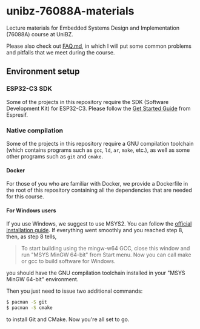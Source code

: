 # unibz-76088A-materials

Lecture materials for Embedded Systems Design and Implementation (76088A) course at UniBZ.

Please also check out [FAQ.md](./FAQ.md), in which I will put some common problems and pitfalls that we meet during the course.

## Environment setup

### ESP32-C3 SDK

Some of the projects in this repository require the SDK (Software Development Kit) for ESP32-C3. Please follow the [Get Started Guide](https://docs.espressif.com/projects/esp-idf/en/v4.4/esp32c3/get-started/index.html) from Espresif.

### Native compilation

Some of the projects in this repository require a GNU compilation toolchain (which contains programs such as `gcc`, `ld`, `ar`, `make`, etc.), as well as some other programs such as `git` and `cmake`.

#### Docker

For those of you who are familiar with Docker, we provide a Dockerfile in the root of this repository containing all the dependencies that are needed for this course.

#### For Windows users

If you use Windows, we suggest to use MSYS2. You can follow the [official installation guide](https://www.msys2.org/).
If everything went smoothly and you reached step 8, then, as step 8 tells,

> To start building using the mingw-w64 GCC, close this window and run "MSYS MinGW 64-bit" from Start menu. Now you can call make or gcc to build software for Windows.

you should have the GNU compilation toolchain installed in your "MSYS MinGW 64-bit" environment.

Then you just need to issue two additional commands:

```sh
$ pacman -S git
$ pacman -S cmake
```

to install Git and CMake. Now you're all set to go.
